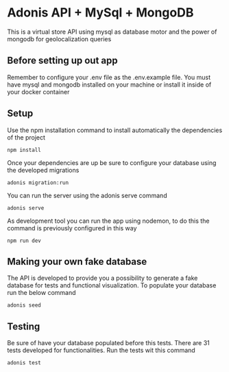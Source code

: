 # Adonis API + MySql + MongoDB

This is a virtual store API using mysql as database motor and the power of mongodb for geolocalization queries

## Before setting up out app

Remember to configure your .env file as the .env.example file. You must have mysql and mongodb installed on your machine or install it inside of your docker container

## Setup

Use the npm installation command to install automatically the dependencies of the project

```npm install```

Once your dependencies are up be sure to configure your database using the developed migrations

```adonis migration:run```

You can run the server using the adonis serve command

```adonis serve```

As development tool you can run the app using nodemon, to do this the command is previously configured in this way

```npm run dev```

## Making your own fake database

The API is developed to provide you a possibility to generate a fake database for tests and functional visualization. To populate your database run the below command

```adonis seed```

## Testing

Be sure of have your database populated before this tests. There are 31 tests developed for functionalities. Run the tests wit this command

```adonis test```
